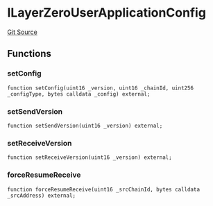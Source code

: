 # ILayerZeroUserApplicationConfig

[Git Source](https://github.com/manifoldfinance/mevETH2/blob/b0e2069a5fc2dbba164002d348bd88f3539a53df/src/interfaces/ILayerZeroUserApplicationConfig.sol)

## Functions

### setConfig

```solidity
function setConfig(uint16 _version, uint16 _chainId, uint256 _configType, bytes calldata _config) external;
```

### setSendVersion

```solidity
function setSendVersion(uint16 _version) external;
```

### setReceiveVersion

```solidity
function setReceiveVersion(uint16 _version) external;
```

### forceResumeReceive

```solidity
function forceResumeReceive(uint16 _srcChainId, bytes calldata _srcAddress) external;
```
